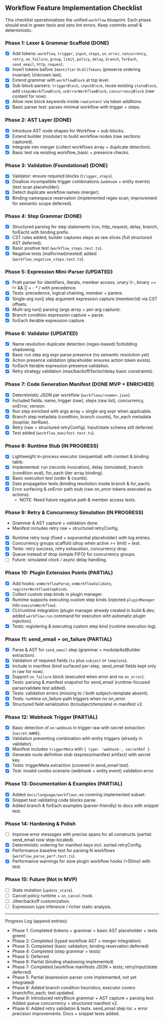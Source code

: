 ## Workflow Feature Implementation Checklist

This checklist operationalizes the unified `workflow` blueprint. Each phase should end in green tests and zero lint errors. Keep commits small & deterministic.

### Phase 1: Lexer & Grammar Scaffold (DONE)
- [x] Add tokens: `workflow`, `trigger`, `input`, `steps`, `on_error`, `concurrency`, `retry`, `on_failure`, `group`, `limit`, `policy`, `delay`, `branch`, `forEach`, `send_email`, `http_request`.
- [x] Insert tokens before `Identifier` in `AllTokens` (preserve ordering invariant; Unknown last).
- [x] Extend grammar with `workflowBlock` at top level.
- [x] Sub-block parsers: `triggerBlock`, `inputBlock`, reuse existing `stateBlock`, add `stepsWorkflowBlock`, `onErrorWorkflowBlock`, `concurrencyBlock` (raw content for now).
- [x] Allow new block keywords inside `rawContent` via token additions.
- [x] Basic parser test: parses minimal workflow with trigger + steps.

### Phase 2: AST Layer (DONE)
- [x] Introduce AST node shapes for Workflow + sub-blocks.
- [x] Extend builder (modular) to build workflow nodes (raw sections captured).
- [x] Integrate into merger (collect workflows array + duplicate detection).
- [x] Basic test via existing workflow_basic + presence checks.

### Phase 3: Validation (Foundational) (DONE)
- [x] Validator: ensure required blocks (`trigger`, `steps`).
- [x] Disallow incompatible trigger combinations (`webhook` + entity events) (text scan placeholder).
- [x] Detect duplicate workflow names (merger).
- [x] Binding namespace reservation (implemented regex scan; improvement for semantic scope deferred).

### Phase 4: Step Grammar (DONE)
- [x] Structured parsing for step statements (run, http_request, delay, branch, forEach) with binding prefix.
- [x] CST rules added; builder captures steps as raw slices (full structured AST deferred).
- [x] Basic positive test (`workflow_steps.test.ts`).
- [x] Negative tests (malformed/nested) added (`workflow_negative_steps.test.ts`).

### Phase 5: Expression Mini-Parser (UPDATED)
- [x] Pratt parser for identifiers, literals, member access, unary !/-, binary == != && || + - * / with precedence.
- [x] Tests: precedence, logical chaining, member + parens.
- [x] Single-arg run() step argument expression capture (member/id) via CST offsets.
- [x] Multi-arg run() parsing (args array + per-arg capture).
- [x] Branch condition expression capture + parse.
- [x] forEach iterable expression capture.

### Phase 6: Validator (UPDATED)
- [x] Name resolution duplicate detection (regex-based) forbidding shadowing.
- [x] Basic run step arg expr parse presence (no semantic resolution yet).
- [x] Action presence validation (placeholder ensures action token exists).
- [x] forEach iterable expression presence validation.
- [x] Retry strategy validation (max/backoff/factor/delay basic constraints).

### Phase 7: Code Generation Manifest (DONE MVP + ENRICHED)
- [x] Deterministic JSON per workflow (`workflows/<name>.json`).
- [x] Included fields: name, trigger (raw), steps (raw list), concurrency, onError, version.
- [x] Run step enriched with args array + single-arg expr when applicable.
- [x] Branch step metadata (condition, branch counts), for_each metadata (loopVar, iterRaw).
- [x] Retry (raw + structured retryConfig). Input/state schema still deferred.
- [x] Test added (`workflow_manifest.test.ts`).

### Phase 8: Runtime Stub (IN PROGRESS)
- [x] Lightweight in-process executor (sequential) with context & binding table.
- [x] Implemented: run (records invocation), delay (simulated), branch (condition eval), for_each (iter array binding).
- [x] Basic execution test (order & counts).
- [x] Data propagation tests (binding resolution inside branch & for_each).
- [x] Error surfacing & onError path stub (raw on_error tokens executed as actions).
	- NOTE: Need future negative path & member access tests.

### Phase 9: Retry & Concurrency Simulation (IN PROGRESS)
 - Grammar & AST capture + validation done.
 - Manifest includes retry raw + structured retryConfig.
 - [x] Runtime retry loop (fixed + exponential placeholder) with log entries.
 - [x] Concurrency groups scaffold (drop when active >= limit) + test.
 - [x] Tests: retry success, retry exhaustion, concurrency drop.
 - [x] Queue instead of drop (simple FIFO) for concurrency groups.
 - [ ] Future: simulated clock / async delay handling.

### Phase 10: Plugin Extension Points (PARTIAL)
- [x] Add hooks: `onWorkflowParse`, `onWorkflowValidate`, `registerWorkflowStepKinds`.
- [x] Collect custom step kinds in plugin manager.
- [x] Runtime supports executing custom step kinds (injected `pluginManager` into `executeWorkflow`).
- [x] CLI/runtime integration (plugin manager already created in build & dev; added `workflow:run` command for execution with automatic plugin injection).
- [x] Tests: registering & executing custom step kind (runtime execution log).

### Phase 11: send_email + on_failure (PARTIAL)
- [x] Parse & AST for `send_email` step (grammar + modularAstBuilder extraction).
- [x] Validation of required fields (`to` plus `subject` or `template`).
- [x] Include in manifest (kind surfaced per-step, send_email fields kept only in raw for now).
- [x] Support `on_failure` block (executed when error and no `on_error`).
- [x] Tests: parsing & manifest snapshot for send_email (runtime-focused parse/validate test added).
- [x] Tests: validation errors (missing to / both subject+template absent).
- [x] Tests: runtime on_failure path triggers when no on_error.
- [x] Structured field serialization (to/subject/template) in manifest v2.

### Phase 12: Webhook Trigger (PARTIAL)
- [x] Basic detection of `on:webhook` in trigger raw with secret extraction (`secret:NAME`).
- [x] Validation preventing combination with entity triggers (already in validator).
- [x] Manifest includes `triggerMeta` with `{ type: 'webhook', secretRef }`.
- [x] Generate route definition stub (express/manifest artifact) with secret key.
- [x] Tests: triggerMeta extraction (covered in send_email test).
- [x] Test: invalid combo scenario (webhook + entity event) validation error.

### Phase 13: Documentation & Examples (PARTIAL)
- [x] Added `docs/language/workflows.md` covering implemented subset.
- [x] Snippet test validating code blocks parse.
- [x] Added branch & forEach examples (parser-friendly) to docs with snippet test.

### Phase 14: Hardening & Polish
- [ ] Improve error messages with precise spans for all constructs (partial: send_email now step-located).
- [x] Deterministic ordering for manifest keys incl. sorted retryConfig.
- [x] Performance baseline test for parsing N workflows (`workflow_parse_perf.test.ts`).
- [x] Performance warnings for slow plugin workflow hooks (>50ms) with test.

### Phase 15: Future (Not in MVP)
- [ ] State mutation (`update_state`).
- [ ] Cancel policy runtime + `on_cancel` hook.
- [ ] Jitter/backoff customization.
- [ ] Expression type inference / richer static analysis.

---
Progress Log (append entries):
- Phase 1: Completed (tokens + grammar + basic AST placeholder + tests green)
- Phase 2: Completed (typed workflow AST + merger integration)
- Phase 3: Completed (basic validation; binding reservation deferred)
- Phase 4: Completed (step grammar + tests)
- Phase 5: Deferred
- Phase 6: Partial (binding shadowing implemented)
- Phase 7: Completed (workflow manifests JSON + tests; retry/input/state deferred)
- Phase 5: Partial (expression parser core implemented, not yet integrated)
- Phase 8: Added branch condition heuristics, executor covers branch/for_each; test updated.
- Phase 9: Introduced retryBlock grammar + AST capture + parsing test. Added queue concurrency + structured manifest v2.
- Phase 6: Added retry validation & tests. send_email step loc + error precision improvements. Docs + snippet tests added.

